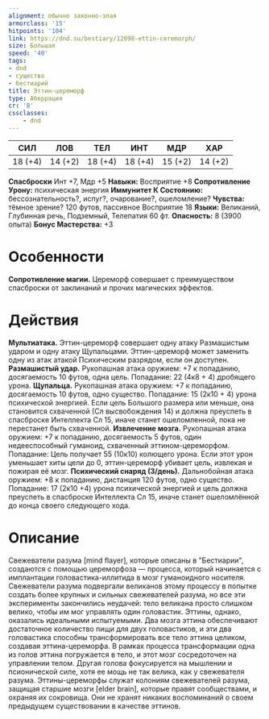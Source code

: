 ```yaml
---
alignment: обычно законно-злая
armorclass: '15'
hitpoints: '104'
link: https://dnd.su/bestiary/12098-ettin-ceremorph/
size: Большая
speed: '40'
tags:
- dnd
- существо
- бестиарий
title: Эттин-цереморф
type: Аберрация
cr: '8'
cssclasses:
    - dnd
---
```



| СИЛ | ЛОВ | ТЕЛ | ИНТ | МДР | ХАР |
|---|---|---|---|---|---|
| 18 (+4) | 14 (+2) | 18 (+4) | 18 (+4) | 15 (+2) | 14 (+2) |
**Спасброски** Инт +7, Мдр +5
**Навыки:** Восприятие +8
**Сопротивление Урону:** психическая энергия
**Иммунитет К Состоянию:** бессознательность?, испуг?, очарование?, ошеломление?
**Чувства:** тёмное зрение? 120 футов, пассивное Восприятие 18
**Языки:** Великаний, Глубинная речь, Подземный, Телепатия 60 фт.
**Опасность:** 8 (3900 опыта)
**Бонус Мастерства:** +3


# Особенности
**Сопротивление магии.** Цереморф совершает с преимуществом спасброски от заклинаний и прочих магических эффектов.


# Действия
**Мультиатака.** Эттин-цереморф совершает одну атаку Размашистым ударом и одну атаку Щупальцами. Эттин-цереморф может заменить одну из атак атакой Психическим разрядом, если он доступен.
**Размашистый удар.** Рукопашная атака оружием: +7 к попаданию, досягаемость 10 футов, одна цель. Попадание: 22 (4к8 + 4) дробящего урона.
**Щупальца.** Рукопашная атака оружием: +7 к попаданию, досягаемость 10 футов, одно существо. Попадание: 15 (2к10 + 4) урона психической энергией. Если цель Большого размера или меньше, она становится схваченной (Сл высвобождения 14) и должна преуспеть в спасброске Интеллекта Сл 15, иначе станет ошеломленной, пока не перестанет быть схваченной.
**Извлечение мозга.** Рукопашная атака оружием: +7 к попаданию, досягаемость 5 футов, один недееспособный гуманоид, схваченный эттином-цереморфом. Попадание: Цель получает 55 (10к10) колющего урона. Если этот урон уменьшает хиты цели до 0, эттин-цереморф убивает цель, извлекая и пожирая её мозг.
**Психический снаряд (3/день).** Дальнобойная атака оружием: +8 к попаданию, дистанция 120 футов, одно существо. Попадание: 17 (2к10 +4) урона психической энергией и цель должна преуспеть в спасброске Интеллекта Сл 15, иначе станет ошеломлённой до конца своего следующего хода.


# Описание
Свежеватели разума [mind flayer], которые описаны в "Бестиарии", создаются с помощью цереморфоза — процесса, который начинается с имплантации головастика-иллитида в мозг гуманоидного носителя. Свежеватели разума подвергали великанов этому процессу в попытке создать более крупных и сильных свежевателей разума, но все эти эксперименты закончились неудачей: тело великана просто слишком велико, чтобы им мог управлять один головастик. Эттины, однако, оказались идеальными испытуемыми. Два мозга эттина обеспечивают достаточное количество пищи для двух головастиков, и эти два головастика способны трансформировать все тело эттина целиком, создавая эттина-цереморфа. В рамках процесса трансформации одна из голов эттина погружается в тело, и этот мозг сосредоточен на управлении телом. Другая голова фокусируется на мышлении и псионической силе, хотя ее мощь не так велика, как у свежевателя разума. Эттины-цереморфы служат колониям свежевателей разума, защищая старшие мозги [elder brain], которые правят сообществами, и охраняя их сокровища. Они не хранят никаких воспоминаний о своем предыдущем существовании в качестве эттинов.